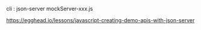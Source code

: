 cli : json-server mockServer-xxx.js


https://egghead.io/lessons/javascript-creating-demo-apis-with-json-server
